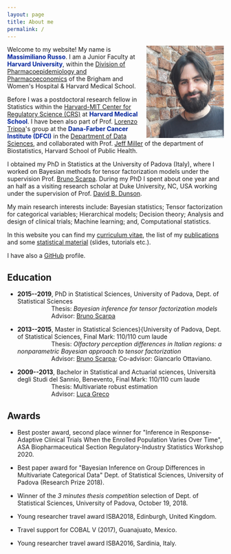 ```yaml
---
layout: page
title: About me
permalink: /
---
```




<!--
{% include image.html url="images/profile.jpg" caption="" width="200px" align="left" %}
-->
<img src="images/profile.jpg" alt="drawing" width="180" align = 'right'/>


Welcome to my website! My name is <span style="color:rgb(0,35,156)">  **Massimiliano Russo**</span>. I am a Junior Faculty at <span style="color:rgb(0,35,156)">  **Harvard University**</span>, within the [Division of Pharmacoepidemiology and Pharmacoeconomics](https://www.drugepi.org) of the Brigham and Women's Hospital & Harvard Medical School.

Before I was a postdoctoral research fellow in Statistics
within the [Harvard-MIT Center for Regulatory Science (CRS)](https://hmcrs.org) at <span style="color:rgb(0,35,156)"> **Harvard Medical School**</span>. I have been also part of Prof. [Lorenzo Trippa](http://bcb.dfci.harvard.edu/~ltrippa/)'s group at the <span style="color:rgb(0,35,156)"> **Dana-Farber Cancer Institute (DFCI)** </span> in the [Department of Data Sciences](https://www.dana-farber.org/research/departments-centers-and-labs/departments-and-centers/department-of-data-sciences/), and collaborated with Prof. [Jeff Miller](https://jwmi.github.io) of the department of Biostatistics, Harvard School of Public Health. 

I obtained my PhD in Statistics at the University of Padova (Italy), where I worked on Bayesian methods for tensor factorization models under the supervision Prof. [Bruno Scarpa](http://homes.stat.unipd.it/bruno/). During my PhD I spent about one year and an half as a visiting research scholar at Duke University, NC, USA working under the supervision of Prof. [David B. Dunson](https://stat.duke.edu/people/david-b-dunson).

My main research interests include: Bayesian statistics; Tensor factorization for categorical variables; Hierarchical models; Decision theory; 
Analysis and design of clinical trials; Machine learning; and, Computational statistics.

In this website you can find my [curriculum vitae](files/RussoCV.pdf), the list of my [publications](publications) and some [statistical material](material) (slides, tutorials etc.).  

I have also a [GitHub](https://github.com/rMassimiliano) profile.



## Education

* **2015--2019**, PhD in Statistical Sciences, University of Padova, Dept. of Statistical Sciences \
&nbsp;  &nbsp; &nbsp; &nbsp; &nbsp; &nbsp; &nbsp; &nbsp; &nbsp; &nbsp; 
Thesis: *Bayesian inference for tensor factorization models* \
&nbsp;  &nbsp; &nbsp; &nbsp; &nbsp; &nbsp; &nbsp; &nbsp; &nbsp; &nbsp; 
Advisor: [Bruno Scarpa](http://homes.stat.unipd.it/bruno/) 

* **2013--2015**, Master in Statistical Sciences}{University of Padova, Dept. of Statistical Sciences, Final Mark: 110/110 cum laude\
&nbsp;  &nbsp; &nbsp; &nbsp; &nbsp; &nbsp; &nbsp; &nbsp; &nbsp; &nbsp; 
 Thesis: *Olfactory perception differences in Italian regions: a nonparametric Bayesian approach to tensor factorization* \
&nbsp;  &nbsp; &nbsp; &nbsp; &nbsp; &nbsp; &nbsp; &nbsp; &nbsp; &nbsp; 
 Advisor: [Bruno Scarpa](http://homes.stat.unipd.it/bruno/); Co-advisor: Giancarlo Ottaviano.

* **2009--2013**, Bachelor in Statistical and Actuarial sciences, Università degli Studi del Sannio, Benevento, Final Mark: 110/110 cum laude \
&nbsp;  &nbsp; &nbsp; &nbsp; &nbsp; &nbsp; &nbsp; &nbsp; &nbsp; &nbsp; 
Thesis: Multivariate robust estimation \
&nbsp;  &nbsp; &nbsp; &nbsp; &nbsp; &nbsp; &nbsp; &nbsp; &nbsp; &nbsp; 
Advisor: [Luca Greco](https://sites.google.com/site/lucagrecohomepage)




## Awards


* Best poster award, second place winner for "Inference in Response-Adaptive Clinical Trials When the Enrolled Population Varies Over Time", ASA Biopharmaceutical Section Regulatory-Industry Statistics Workshop 2020.

* Best paper award for "Bayesian Inference on Group Differences in Multivariate Categorical Data" Dept. of Statistical Sciences, University of Padova (Research Prize 2018).

* Winner of the *3 minutes thesis competition* selection of Dept. of Statistical Sciences, University of Padova, October 19, 2018.

* Young researcher travel award ISBA2018,  Edinburgh, United Kingdom.

* Travel support for COBAL V (2017), Guanajuato, Mexico.

* Young researcher travel award ISBA2016, Sardinia, Italy.



